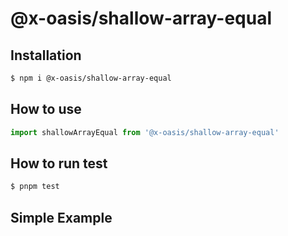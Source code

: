 # @x-oasis/shallow-array-equal

## Installation

```bash
$ npm i @x-oasis/shallow-array-equal
```

## How to use

```typescript
import shallowArrayEqual from '@x-oasis/shallow-array-equal'
```

## How to run test

```bash
$ pnpm test
```

## Simple Example

```ts

```